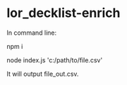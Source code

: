 # lor_decklist-enrich

In command line:

npm i

node index.js 'c:/path/to/file.csv'

It will output file_out.csv.
